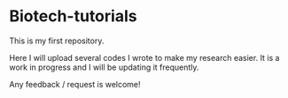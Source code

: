 # Biotech-tutorials
This is my first repository.

Here I will upload several codes I wrote to make my research easier.
It is a work in progress and I will be updating it frequently.

Any feedback / request is welcome!

